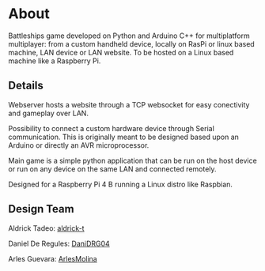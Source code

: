 # About
Battleships game developed on Python and Arduino C++ for multiplatform multiplayer: from a custom handheld device, locally on RasPi or linux based machine, LAN device or LAN website. To be hosted on a Linux based machine like a Raspberry Pi.

## Details
Webserver hosts a website through a TCP websocket for easy conectivity and gameplay over LAN.

Possibility to connect a custom hardware device through Serial communication. This is originally meant to be designed based upon an Arduino or directly an AVR microprocessor.

Main game is a simple python application that can be run on the host device or run on any device on the same LAN and connected remotely.

Designed for a Raspberry Pi 4 B running a Linux distro like Raspbian.

## Design Team
Aldrick Tadeo: [aldrick-t](https://github.com/aldrick-t)

Daniel De Regules: [DaniDRG04](https://github.com/DaniDRG04)

Arles Guevara: [ArlesMolina](https://github.com/ArlesMolina)
